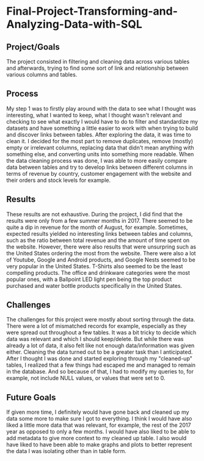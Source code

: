 # Final-Project-Transforming-and-Analyzing-Data-with-SQL

## Project/Goals

The project consisted in filtering and cleaning data across various tables and afterwards, trying to find some sort of link and relationship between various columns and tables. 

## Process
My step 1 was to firstly play around with the data to see what I thought was interesting, what I wanted to keep, what I thought wasn't relevant and checking to see what exactly I would have to do to filter and standardize my datasets and have something a little easier to work with when trying to build and discover links between tables.
After exploring the data, it was time to clean it. I decided for the most part to remove duplicates, remove (mostly) empty or irrelevant columns, replacing data that didn't mean anything with something else, and converting units into something more readable. When the data cleaning process was done, I was able to more easily compare data between tables and try to develop links between different columns in terms of revenue by country, customer engagement with the website and their orders and stock levels for example.

## Results
These results are not exhaustive. During the project, I did find that the results were only from a few summer months in 2017. There seemed to be quite a dip in revenue for the month of August, for example. Sometimes, expected results yielded no interesting links between tables and columns, such as the ratio between total revenue and the amount of time spent on the website. However, there were also results that were unsurpring such as the United States ordering the most from the website. There were also a lot of Youtube, Google and Android products, and Google Nests seemed to be very popular in the United States. T-Shirts also seemed to be the least compelling products. The office and drinkware categories were the most popular ones, with a Ballpoint LED light pen being the top product purchased and water bottle products specifically in the United States.

## Challenges 
The challenges for this project were mostly about sorting through the data. There were a lot of mismatched records for example, especially as they were spread out throughout a few tables. It was a bit tricky to decide which data was relevant and which I should keep/delete. But while there was already a lot of data, it also felt like not enough data/information was given either. Cleaning the data turned out to be a greater task than I anticipated. After I thought I was done and started exploring through my "cleaned-up" tables, I realized that a few things had escaped me and managed to remain in the database. And so because of that, I had to modify my queries to, for example, not include NULL values, or values that were set to 0.

## Future Goals
If given more time, I definitely would have gone back and cleaned up my data some more to make sure I got to everything. I think I would have also liked a little more data that was relevant, for example, the rest of the 2017 year as opposed to only a few months. I would have also liked to be able to add metadata to give more context to my cleaned up table. I also would have liked to have been able to make graphs and plots to better represent the data I was isolating other than in table form.
